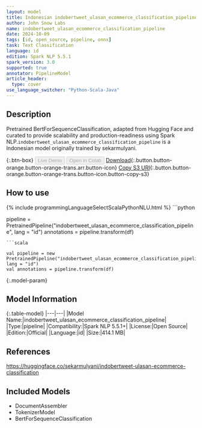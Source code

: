 ```yaml
---
layout: model
title: Indonesian indobertweet_ulasan_ecommerce_classification_pipeline pipeline BertForSequenceClassification from sekarmulyani
author: John Snow Labs
name: indobertweet_ulasan_ecommerce_classification_pipeline
date: 2024-10-09
tags: [id, open_source, pipeline, onnx]
task: Text Classification
language: id
edition: Spark NLP 5.5.1
spark_version: 3.0
supported: true
annotator: PipelineModel
article_header:
  type: cover
use_language_switcher: "Python-Scala-Java"
---
```


## Description

Pretrained BertForSequenceClassification, adapted from Hugging Face and curated to provide scalability and production-readiness using Spark NLP.`indobertweet_ulasan_ecommerce_classification_pipeline` is a Indonesian model originally trained by sekarmulyani.

{:.btn-box}
<button class="button button-orange" disabled>Live Demo</button>
<button class="button button-orange" disabled>Open in Colab</button>
[Download](https://s3.amazonaws.com/auxdata.johnsnowlabs.com/public/models/indobertweet_ulasan_ecommerce_classification_pipeline_id_5.5.1_3.0_1728477669031.zip){:.button.button-orange.button-orange-trans.arr.button-icon}
[Copy S3 URI](s3://auxdata.johnsnowlabs.com/public/models/indobertweet_ulasan_ecommerce_classification_pipeline_id_5.5.1_3.0_1728477669031.zip){:.button.button-orange.button-orange-trans.button-icon.button-copy-s3}

## How to use



<div class="tabs-box" markdown="1">
{% include programmingLanguageSelectScalaPythonNLU.html %}
```python

pipeline = PretrainedPipeline("indobertweet_ulasan_ecommerce_classification_pipeline", lang = "id")
annotations =  pipeline.transform(df)   

```
```scala

val pipeline = new PretrainedPipeline("indobertweet_ulasan_ecommerce_classification_pipeline", lang = "id")
val annotations = pipeline.transform(df)

```
</div>

{:.model-param}
## Model Information

{:.table-model}
|---|---|
|Model Name:|indobertweet_ulasan_ecommerce_classification_pipeline|
|Type:|pipeline|
|Compatibility:|Spark NLP 5.5.1+|
|License:|Open Source|
|Edition:|Official|
|Language:|id|
|Size:|414.1 MB|

## References

https://huggingface.co/sekarmulyani/indobertweet-ulasan-ecommerce-classification

## Included Models

- DocumentAssembler
- TokenizerModel
- BertForSequenceClassification